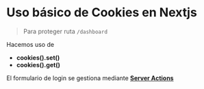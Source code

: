 # Uso básico de Cookies en Nextjs
> Para proteger ruta `/dashboard`

Hacemos uso de

- **cookies().set()**
- **cookies().get()**

El formulario de login se gestiona mediante **[Server Actions](https://nextjs.org/docs/app/api-reference/functions/server-actions)**


